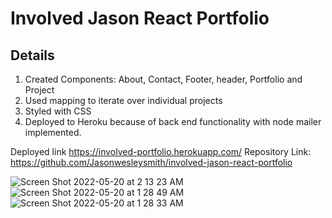 # Involved Jason React Portfolio



## Details
1. Created Components: About, Contact, Footer, header, Portfolio and Project
2. Used mapping to iterate over individual projects
3. Styled with CSS
4. Deployed to Heroku because of back end functionality with node mailer implemented.


Deployed link https://involved-portfolio.herokuapp.com/
Repository Link: https://github.com/Jasonwesleysmith/involved-jason-react-portfolio
  




![Screen Shot 2022-05-20 at 2 13 23 AM](https://user-images.githubusercontent.com/95160092/169473690-e67e0715-b5a4-4618-8e1b-eabd68119dd8.png)
![Screen Shot 2022-05-20 at 1 28 49 AM](https://user-images.githubusercontent.com/95160092/169473715-ec7b4eee-3ecc-4389-9850-03396ca2744b.png)
![Screen Shot 2022-05-20 at 1 28 33 AM](https://user-images.githubusercontent.com/95160092/169473723-c66ad944-35ab-42e3-83d4-6f65a048ec45.png)
